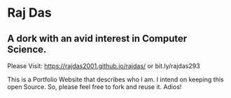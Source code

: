 # Raj Das
## A dork with an avid interest in Computer Science.
Please Visit: https://rajdas2001.github.io/rajdas/
or bit.ly/rajdas293

This is a Portfolio Website that describes who I am. I intend on keeping this open Source. So, please feel free to fork and reuse it. 
Adios!
